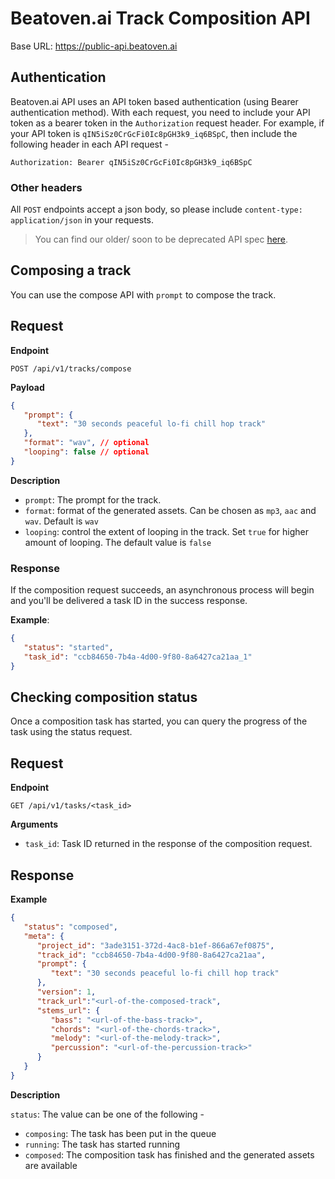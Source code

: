 # Beatoven.ai Track Composition API

Base URL: https://public-api.beatoven.ai

## Authentication

Beatoven.ai API uses an API token based authentication (using Bearer authentication method). With each request, you need to include your API token as a bearer token in the `Authorization` request header. For example, if your API token is `qIN5iSz0CrGcFi0Ic8pGH3k9_iq6BSpC`, then include the following header in each API request -

`Authorization: Bearer qIN5iSz0CrGcFi0Ic8pGH3k9_iq6BSpC`

### Other headers

All `POST` endpoints accept a json body, so please include `content-type: application/json` in your requests.

> You can find our older/ soon to be deprecated API spec [here](https://raw.githubusercontent.com/Beatoven/public-api/refs/heads/main/docs/api-spec-old.md).

## Composing a track

You can use the compose API with `prompt` to compose the track.

## Request

**Endpoint**

`POST /api/v1/tracks/compose`

**Payload**

```json
{
   "prompt": {
      "text": "30 seconds peaceful lo-fi chill hop track"
   },
   "format": "wav", // optional
   "looping": false // optional
}
```

**Description**

- `prompt`: The prompt for the track.
- `format`: format of the generated assets. Can be chosen as `mp3`, `aac` and `wav`. Default is `wav`
- `looping`: control the extent of looping in the track. Set `true` for higher amount of looping. The default value is `false`

### Response

If the composition request succeeds, an asynchronous process will begin and you'll be delivered a task ID in the success response.

**Example**:
```json
{
   "status": "started",
   "task_id": "ccb84650-7b4a-4d00-9f80-8a6427ca21aa_1"
}
```

## Checking composition status

Once a composition task has started, you can query the progress of the task using the status request.

## Request

**Endpoint**

`GET /api/v1/tasks/<task_id>`

**Arguments**
- `task_id`: Task ID returned in the response of the composition request.

## Response

**Example**

```json
{
   "status": "composed",
   "meta": {
      "project_id": "3ade3151-372d-4ac8-b1ef-866a67ef0875",
      "track_id": "ccb84650-7b4a-4d00-9f80-8a6427ca21aa",
      "prompt": {
         "text": "30 seconds peaceful lo-fi chill hop track"
      },
      "version": 1,
      "track_url":"<url-of-the-composed-track",
      "stems_url": {
         "bass": "<url-of-the-bass-track>",
         "chords": "<url-of-the-chords-track>",
         "melody": "<url-of-the-melody-track>",
         "percussion": "<url-of-the-percussion-track>"
      }
   }
}
```

**Description**

`status`: The value can be one of the following -

- `composing`: The task has been put in the queue
- `running`: The task has started running
- `composed`:  The composition task has finished and the generated assets are available
